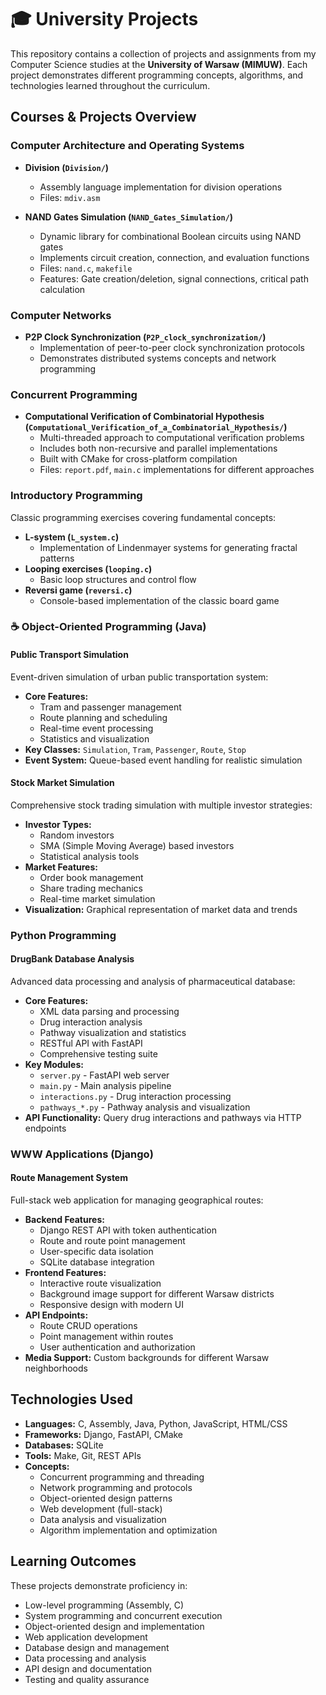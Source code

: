 # 🎓 University Projects

This repository contains a collection of projects and assignments from my Computer Science studies at the **University of Warsaw (MIMUW)**. Each project demonstrates different programming concepts, algorithms, and technologies learned throughout the curriculum.

## Courses & Projects Overview

### Computer Architecture and Operating Systems
- **Division (`Division/`)**
  - Assembly language implementation for division operations
  - Files: `mdiv.asm`

- **NAND Gates Simulation (`NAND_Gates_Simulation/`)**
  - Dynamic library for combinational Boolean circuits using NAND gates
  - Implements circuit creation, connection, and evaluation functions
  - Files: `nand.c`, `makefile`
  - Features: Gate creation/deletion, signal connections, critical path calculation

### Computer Networks
- **P2P Clock Synchronization (`P2P_clock_synchronization/`)**
  - Implementation of peer-to-peer clock synchronization protocols
  - Demonstrates distributed systems concepts and network programming

### Concurrent Programming
- **Computational Verification of Combinatorial Hypothesis (`Computational_Verification_of_a_Combinatorial_Hypothesis/`)**
  - Multi-threaded approach to computational verification problems
  - Includes both non-recursive and parallel implementations
  - Built with CMake for cross-platform compilation
  - Files: `report.pdf`, `main.c` implementations for different approaches

### Introductory Programming
Classic programming exercises covering fundamental concepts:
- **L-system (`L_system.c`)**
  - Implementation of Lindenmayer systems for generating fractal patterns
- **Looping exercises (`looping.c`)**
  - Basic loop structures and control flow
- **Reversi game (`reversi.c`)**
  - Console-based implementation of the classic board game

### ☕ Object-Oriented Programming (Java)

#### Public Transport Simulation
Event-driven simulation of urban public transportation system:
- **Core Features:**
  - Tram and passenger management
  - Route planning and scheduling
  - Real-time event processing
  - Statistics and visualization
- **Key Classes:** `Simulation`, `Tram`, `Passenger`, `Route`, `Stop`
- **Event System:** Queue-based event handling for realistic simulation

#### Stock Market Simulation
Comprehensive stock trading simulation with multiple investor strategies:
- **Investor Types:**
  - Random investors
  - SMA (Simple Moving Average) based investors
  - Statistical analysis tools
- **Market Features:**
  - Order book management
  - Share trading mechanics
  - Real-time market simulation
- **Visualization:** Graphical representation of market data and trends

### Python Programming

#### DrugBank Database Analysis
Advanced data processing and analysis of pharmaceutical database:
- **Core Features:**
  - XML data parsing and processing
  - Drug interaction analysis
  - Pathway visualization and statistics
  - RESTful API with FastAPI
  - Comprehensive testing suite
- **Key Modules:**
  - `server.py` - FastAPI web server
  - `main.py` - Main analysis pipeline
  - `interactions.py` - Drug interaction processing
  - `pathways_*.py` - Pathway analysis and visualization
- **API Functionality:** Query drug interactions and pathways via HTTP endpoints

### WWW Applications (Django)

#### Route Management System
Full-stack web application for managing geographical routes:
- **Backend Features:**
  - Django REST API with token authentication
  - Route and route point management
  - User-specific data isolation
  - SQLite database integration
- **Frontend Features:**
  - Interactive route visualization
  - Background image support for different Warsaw districts
  - Responsive design with modern UI
- **API Endpoints:**
  - Route CRUD operations
  - Point management within routes
  - User authentication and authorization
- **Media Support:** Custom backgrounds for different Warsaw neighborhoods

## Technologies Used

- **Languages:** C, Assembly, Java, Python, JavaScript, HTML/CSS
- **Frameworks:** Django, FastAPI, CMake
- **Databases:** SQLite
- **Tools:** Make, Git, REST APIs
- **Concepts:** 
  - Concurrent programming and threading
  - Network programming and protocols
  - Object-oriented design patterns
  - Web development (full-stack)
  - Data analysis and visualization
  - Algorithm implementation and optimization

## Learning Outcomes

These projects demonstrate proficiency in:
- Low-level programming (Assembly, C)
- System programming and concurrent execution
- Object-oriented design and implementation
- Web application development
- Database design and management
- Data processing and analysis
- API design and documentation
- Testing and quality assurance

